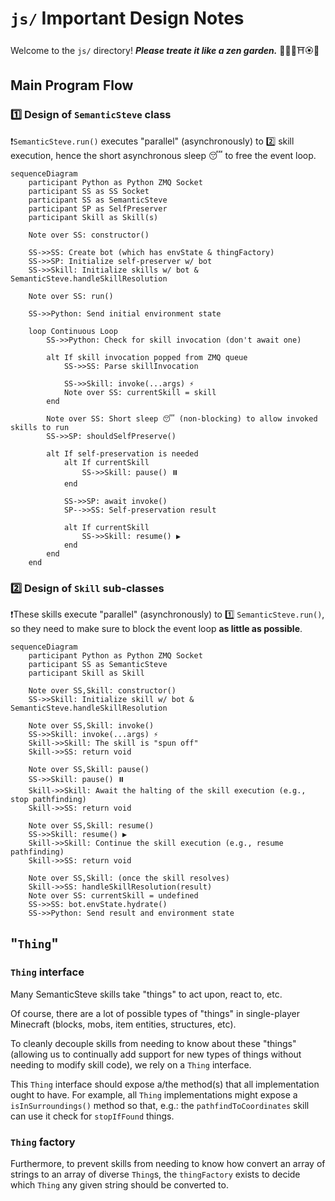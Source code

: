 # `js/` Important Design Notes

Welcome to the `js/` directory! **_Please treate it like a zen garden._** 🪷🧘‍♀️⛩️🏵🌿

## Main Program Flow

### 1️⃣ Design of `SemanticSteve` class

❗`SemanticSteve.run()` executes "parallel" (asynchronously) to 2️⃣ skill execution, hence the short asynchronous sleep 😴 to free the event loop.

```mermaid
sequenceDiagram
    participant Python as Python ZMQ Socket
    participant SS as SS Socket
    participant SS as SemanticSteve
    participant SP as SelfPreserver
    participant Skill as Skill(s)

    Note over SS: constructor()

    SS->>SS: Create bot (which has envState & thingFactory)
    SS->>SP: Initialize self-preserver w/ bot
    SS->>Skill: Initialize skills w/ bot & SemanticSteve.handleSkillResolution

    Note over SS: run()

    SS->>Python: Send initial environment state

    loop Continuous Loop
        SS->>Python: Check for skill invocation (don't await one)

        alt If skill invocation popped from ZMQ queue
            SS->>SS: Parse skillInvocation

            SS->>Skill: invoke(...args) ⚡
            Note over SS: currentSkill = skill
        end

        Note over SS: Short sleep 😴 (non-blocking) to allow invoked skills to run
        SS->>SP: shouldSelfPreserve()

        alt If self-preservation is needed
            alt If currentSkill
                SS->>Skill: pause() ⏸️
            end

            SS->>SP: await invoke()
            SP-->>SS: Self-preservation result

            alt If currentSkill
                SS->>Skill: resume() ▶️
            end
        end
    end
```

### 2️⃣ Design of `Skill` sub-classes

❗These skills execute "parallel" (asynchronously) to 1️⃣ `SemanticSteve.run()`, so they need to make sure to block the event loop **as little as possible**.

```mermaid
sequenceDiagram
    participant Python as Python ZMQ Socket
    participant SS as SemanticSteve
    participant Skill as Skill

    Note over SS,Skill: constructor()
    SS->>Skill: Initialize skill w/ bot & SemanticSteve.handleSkillResolution

    Note over SS,Skill: invoke()
    SS->>Skill: invoke(...args) ⚡
    Skill->>Skill: The skill is "spun off"
    Skill->>SS: return void

    Note over SS,Skill: pause()
    SS->>Skill: pause() ⏸️
    Skill->>Skill: Await the halting of the skill execution (e.g., stop pathfinding)
    Skill->>SS: return void

    Note over SS,Skill: resume()
    SS->>Skill: resume() ▶️
    Skill->>Skill: Continue the skill execution (e.g., resume pathfinding)
    Skill->>SS: return void

    Note over SS,Skill: (once the skill resolves)
    Skill->>SS: handleSkillResolution(result)
    Note over SS: currentSkill = undefined
    SS->>SS: bot.envState.hydrate()
    SS->>Python: Send result and environment state
```

## "`Thing`"

### `Thing` interface

Many SemanticSteve skills take "things" to act upon, react to, etc.

Of course, there are a lot of possible types of "things" in single-player Minecraft (blocks, mobs, item entities, structures, etc).

To cleanly decouple skills from needing to know about these "things" (allowing us to continually add support for new types of things without needing to modify skill code), we rely on a `Thing` interface.

This `Thing` interface should expose a/the method(s) that all implementation ought to have. For example, all `Thing` implementations might expose a `isInSurroundings()` method so that, e.g.: the `pathfindToCoordinates` skill can use it check for `stopIfFound` things.

### `Thing` factory

Furthermore, to prevent skills from needing to know how convert an array of strings to an array of diverse `Thing`s, the `thingFactory` exists to decide which `Thing` any given string should be converted to.
